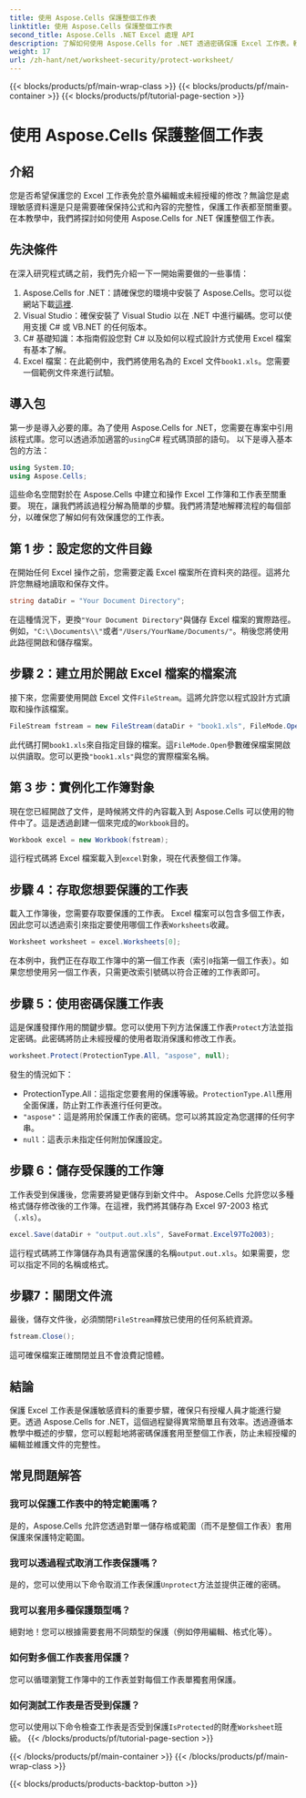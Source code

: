 ```yaml
---
title: 使用 Aspose.Cells 保護整個工作表
linktitle: 使用 Aspose.Cells 保護整個工作表
second_title: Aspose.Cells .NET Excel 處理 API
description: 了解如何使用 Aspose.Cells for .NET 透過密碼保護 Excel 工作表。輕鬆保護資料的逐步教學。
weight: 17
url: /zh-hant/net/worksheet-security/protect-worksheet/
---
```


{{< blocks/products/pf/main-wrap-class >}}
{{< blocks/products/pf/main-container >}}
{{< blocks/products/pf/tutorial-page-section >}}

# 使用 Aspose.Cells 保護整個工作表

## 介紹
您是否希望保護您的 Excel 工作表免於意外編輯或未經授權的修改？無論您是處理敏感資料還是只是需要確保保持公式和內容的完整性，保護工作表都至關重要。在本教學中，我們將探討如何使用 Aspose.Cells for .NET 保護整個工作表。
## 先決條件
在深入研究程式碼之前，我們先介紹一下一開始需要做的一些事情：
1.  Aspose.Cells for .NET：請確保您的環境中安裝了 Aspose.Cells。您可以從網站下載[這裡](https://releases.aspose.com/cells/net/).
2. Visual Studio：確保安裝了 Visual Studio 以在 .NET 中進行編碼。您可以使用支援 C# 或 VB.NET 的任何版本。
3. C# 基礎知識：本指南假設您對 C# 以及如何以程式設計方式使用 Excel 檔案有基本了解。
4.  Excel 檔案：在此範例中，我們將使用名為的 Excel 文件`book1.xls`。您需要一個範例文件來進行試驗。
## 導入包
第一步是導入必要的庫。為了使用 Aspose.Cells for .NET，您需要在專案中引用該程式庫。您可以透過添加適當的`using`C# 程式碼頂部的語句。
以下是導入基本包的方法：
```csharp
using System.IO;
using Aspose.Cells;
```
這些命名空間對於在 Aspose.Cells 中建立和操作 Excel 工作簿和工作表至關重要。
現在，讓我們將該過程分解為簡單的步驟。我們將清楚地解釋流程的每個部分，以確保您了解如何有效保護您的工作表。
## 第 1 步：設定您的文件目錄
在開始任何 Excel 操作之前，您需要定義 Excel 檔案所在資料夾的路徑。這將允許您無縫地讀取和保存文件。
```csharp
string dataDir = "Your Document Directory";
```
在這種情況下，更換`"Your Document Directory"`與儲存 Excel 檔案的實際路徑。例如，`"C:\\Documents\\"`或者`"/Users/YourName/Documents/"`。稍後您將使用此路徑開啟和儲存檔案。
## 步驟 2：建立用於開啟 Excel 檔案的檔案流
接下來，您需要使用開啟 Excel 文件`FileStream`。這將允許您以程式設計方式讀取和操作該檔案。
```csharp
FileStream fstream = new FileStream(dataDir + "book1.xls", FileMode.Open);
```
此代碼打開`book1.xls`來自指定目錄的檔案。這`FileMode.Open`參數確保檔案開啟以供讀取。您可以更換`"book1.xls"`與您的實際檔案名稱。
## 第 3 步：實例化工作簿對象
現在您已經開啟了文件，是時候將文件的內容載入到 Aspose.Cells 可以使用的物件中了。這是透過創建一個來完成的`Workbook`目的。
```csharp
Workbook excel = new Workbook(fstream);
```
這行程式碼將 Excel 檔案載入到`excel`對象，現在代表整個工作簿。
## 步驟 4：存取您想要保護的工作表
載入工作簿後，您需要存取要保護的工作表。 Excel 檔案可以包含多個工作表，因此您可以透過索引來指定要使用哪個工作表`Worksheets`收藏。
```csharp
Worksheet worksheet = excel.Worksheets[0];
```
在本例中，我們正在存取工作簿中的第一個工作表（索引`0`指第一個工作表）。如果您想使用另一個工作表，只需更改索引號碼以符合正確的工作表即可。
## 步驟 5：使用密碼保護工作表
這是保護發揮作用的關鍵步驟。您可以使用下列方法保護工作表`Protect`方法並指定密碼。此密碼將防止未經授權的使用者取消保護和修改工作表。
```csharp
worksheet.Protect(ProtectionType.All, "aspose", null);
```
發生的情況如下：
-  ProtectionType.All：這指定您要套用的保護等級。`ProtectionType.All`應用全面保護，防止對工作表進行任何更改。
- `"aspose"`：這是將用於保護工作表的密碼。您可以將其設定為您選擇的任何字串。
- `null`：這表示未指定任何附加保護設定。
## 步驟 6：儲存受保護的工作簿
工作表受到保護後，您需要將變更儲存到新文件中。 Aspose.Cells 允許您以多種格式儲存修改後的工作簿。在這裡，我們將其儲存為 Excel 97-2003 格式（`.xls`）。
```csharp
excel.Save(dataDir + "output.out.xls", SaveFormat.Excel97To2003);
```
這行程式碼將工作簿儲存為具有適當保護的名稱`output.out.xls`。如果需要，您可以指定不同的名稱或格式。
## 步驟7：關閉文件流
最後，儲存文件後，必須關閉`FileStream`釋放已使用的任何系統資源。
```csharp
fstream.Close();
```
這可確保檔案正確關閉並且不會浪費記憶體。
## 結論
保護 Excel 工作表是保護敏感資料的重要步驟，確保只有授權人員才能進行變更。透過 Aspose.Cells for .NET，這個過程變得異常簡單且有效率。透過遵循本教學中概述的步驟，您可以輕鬆地將密碼保護套用至整個工作表，防止未經授權的編輯並維護文件的完整性。
## 常見問題解答
### 我可以保護工作表中的特定範圍嗎？  
是的，Aspose.Cells 允許您透過對單一儲存格或範圍（而不是整個工作表）套用保護來保護特定範圍。
### 我可以透過程式取消工作表保護嗎？  
是的，您可以使用以下命令取消工作表保護`Unprotect`方法並提供正確的密碼。
### 我可以套用多種保護類型嗎？  
絕對地！您可以根據需要套用不同類型的保護（例如停用編輯、格式化等）。
### 如何對多個工作表套用保護？  
您可以循環瀏覽工作簿中的工作表並對每個工作表單獨套用保護。
### 如何測試工作表是否受到保護？  
您可以使用以下命令檢查工作表是否受到保護`IsProtected`的財產`Worksheet`班級。
{{< /blocks/products/pf/tutorial-page-section >}}

{{< /blocks/products/pf/main-container >}}
{{< /blocks/products/pf/main-wrap-class >}}

{{< blocks/products/products-backtop-button >}}
